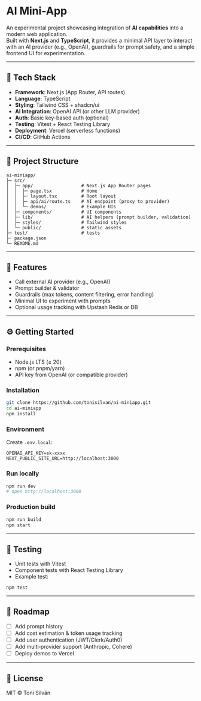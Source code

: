 # AI Mini-App

An experimental project showcasing integration of **AI capabilities** into a modern web application.  
Built with **Next.js** and **TypeScript**, it provides a minimal API layer to interact with an AI provider (e.g., OpenAI), 
guardrails for prompt safety, and a simple frontend UI for experimentation.

---

## 🚀 Tech Stack

- **Framework**: Next.js (App Router, API routes)
- **Language**: TypeScript
- **Styling**: Tailwind CSS + shadcn/ui
- **AI Integration**: OpenAI API (or other LLM provider)
- **Auth**: Basic key-based auth (optional)
- **Testing**: Vitest + React Testing Library
- **Deployment**: Vercel (serverless functions)
- **CI/CD**: GitHub Actions

---

## 📂 Project Structure

```
ai-miniapp/
├─ src/
│  ├─ app/                  # Next.js App Router pages
│  │  ├─ page.tsx           # Home
│  │  ├─ layout.tsx         # Root layout
│  │  ├─ api/ai/route.ts    # AI endpoint (proxy to provider)
│  │  └─ demos/             # Example UIs
│  ├─ components/           # UI components
│  ├─ lib/                  # AI helpers (prompt builder, validation)
│  ├─ styles/               # Tailwind styles
│  └─ public/               # static assets
├─ test/                    # tests
├─ package.json
└─ README.md
```

---

## 🧩 Features

- Call external AI provider (e.g., OpenAI)
- Prompt builder & validator
- Guardrails (max tokens, content filtering, error handling)
- Minimal UI to experiment with prompts
- Optional usage tracking with Upstash Redis or DB

---

## ⚙️ Getting Started

### Prerequisites
- Node.js LTS (≥ 20)
- npm (or pnpm/yarn)
- API key from OpenAI (or compatible provider)

### Installation
```bash
git clone https://github.com/tonisilvan/ai-miniapp.git
cd ai-miniapp
npm install
```

### Environment

Create `.env.local`:

```dotenv
OPENAI_API_KEY=sk-xxxx
NEXT_PUBLIC_SITE_URL=http://localhost:3000
```

### Run locally
```bash
npm run dev
# open http://localhost:3000
```

### Production build
```bash
npm run build
npm start
```

---

## 🧪 Testing

- Unit tests with Vitest
- Component tests with React Testing Library
- Example test:
```bash
npm test
```

---

## 📜 Roadmap

- [ ] Add prompt history
- [ ] Add cost estimation & token usage tracking
- [ ] Add user authentication (JWT/Clerk/Auth0)
- [ ] Add multi‑provider support (Anthropic, Cohere)
- [ ] Deploy demos to Vercel

---

## 📄 License

MIT © Toni Silván
